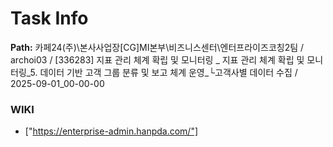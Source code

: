 # Task Info

**Path:** 카페24(주)\본사사업장\[CG]MI본부\비즈니스센터\엔터프라이즈코칭2팀 / archoi03 / [336283] 지표 관리 체계 확립 및 모니터링 _ 지표 관리 체계 확립 및 모니터링_5. 데이터 기반 고객 그룹 분류 및 보고 체계 운영_└고객사별 데이터 수집 / 2025-09-01_00-00-00

### WIKI
- ["https://enterprise-admin.hanpda.com/"]

